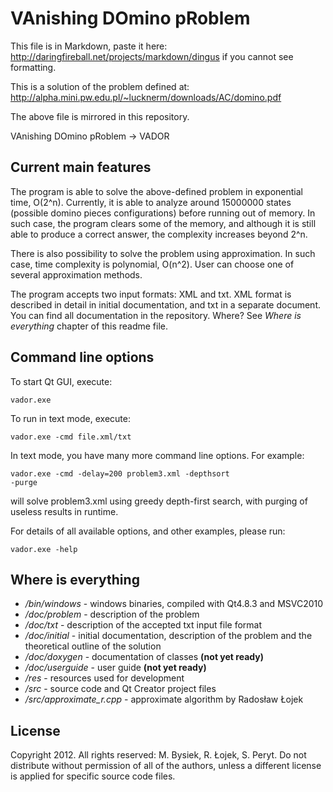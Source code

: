 ﻿VAnishing DOmino pRoblem
========================

This file is in Markdown, paste it here:
http://daringfireball.net/projects/markdown/dingus
if you cannot see formatting.

This is a solution of the problem defined at:
http://alpha.mini.pw.edu.pl/~lucknerm/downloads/AC/domino.pdf

The above file is mirrored in this repository.

VAnishing DOmino pRoblem -> VADOR


Current main features
---------------------

The program is able to solve the above-defined problem in exponential time, O(2^n). Currently, 
it is able to analyze around 15000000 states (possible domino pieces configurations) before 
running out of memory. In such case, the program clears some of the memory, and although it is 
still able to produce a correct answer, the complexity increases beyond 2^n.

There is also possibility to solve the problem using approximation. In such case, 
time complexity is polynomial, O(n^2). User can choose one of several approximation methods.

The program accepts two input formats: XML and txt. XML format is described in detail in initial 
documentation, and txt in a separate document. You can find all documentation in the repository. 
Where? See *Where is everything* chapter of this readme file.


Command line options
--------------------

To start Qt GUI, execute:

<code>vador.exe</code>

To run in text mode, execute:

<code>vador.exe -cmd file.xml/txt</code>

In text mode, you have many more command line options. For example:

<code>vador.exe -cmd -delay=200 problem3.xml -depthsort -purge</code>

will solve problem3.xml using greedy depth-first search, with purging of useless results in runtime.

For details of all available options, and other examples, please run:

<code>vador.exe -help</code>


Where is everything
-------------------

* */bin/windows* - windows binaries, compiled with Qt4.8.3 and MSVC2010
* */doc/problem* - description of the problem
* */doc/txt* - description of the accepted txt input file format
* */doc/initial* - initial documentation, description of the problem and the theoretical outline of the solution
* */doc/doxygen* - documentation of classes **(not yet ready)**
* */doc/userguide* - user guide **(not yet ready)**
* */res* - resources used for development
* */src* - source code and Qt Creator project files
* */src/approximate_r.cpp* - approximate algorithm by Radosław Łojek

License
-------

Copyright 2012. All rights reserved: M. Bysiek, R. Łojek, S. Peryt.
Do not distribute without permission of all of the authors, unless 
a different license is applied for specific source code files.
